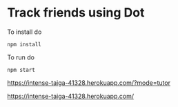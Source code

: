 # Track friends using Dot


To install do 

`npm install`


To run do

`npm start`


https://intense-taiga-41328.herokuapp.com/?mode=tutor

https://intense-taiga-41328.herokuapp.com/
